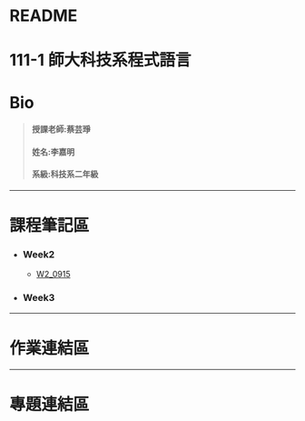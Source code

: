 # README
111-1 師大科技系程式語言
==
# Bio
>#### 授課老師:蔡芸琤    
>#### 姓名:李嘉明    
>#### 系級:科技系二年級     
---
# 課程筆記區
* ### Week2
  *   [W2_0915](https://github.com/jiaminging/Programming-Language/tree/main/0915) 
* ### Week3
---
# 作業連結區
---
# 專題連結區
